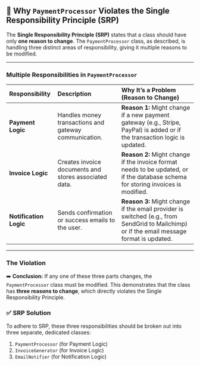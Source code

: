 ## 🛑 Why `PaymentProcessor` Violates the Single Responsibility Principle (SRP)

The **Single Responsibility Principle (SRP)** states that a class should have only **one reason to change**. The `PaymentProcessor` class, as described, is handling three distinct areas of responsibility, giving it multiple reasons to be modified.

---

### Multiple Responsibilities in `PaymentProcessor`

| Responsibility | Description | Why It’s a Problem (Reason to Change) |
| :--- | :--- | :--- |
| **Payment Logic** | Handles money transactions and gateway communication. | **Reason 1:** Might change if a new payment gateway (e.g., Stripe, PayPal) is added or if the transaction logic is updated. |
| **Invoice Logic** | Creates invoice documents and stores associated data. | **Reason 2:** Might change if the invoice format needs to be updated, or if the database schema for storing invoices is modified. |
| **Notification Logic** | Sends confirmation or success emails to the user. | **Reason 3:** Might change if the email provider is switched (e.g., from SendGrid to Mailchimp) or if the email message format is updated. |

---

### The Violation

➡️ **Conclusion:** If any one of these three parts changes, the `PaymentProcessor` class must be modified. This demonstrates that the class has **three reasons to change**, which directly violates the Single Responsibility Principle.

### ✅ SRP Solution

To adhere to SRP, these three responsibilities should be broken out into three separate, dedicated classes:

1.  `PaymentProcessor` (for Payment Logic)
2.  `InvoiceGenerator` (for Invoice Logic)
3.  `EmailNotifier` (for Notification Logic)